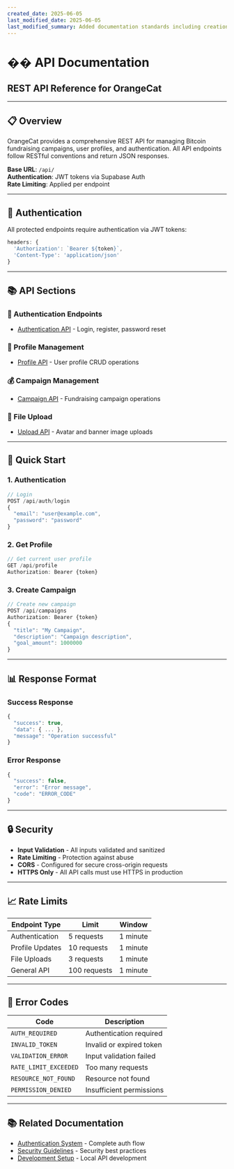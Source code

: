 ```yaml
---
created_date: 2025-06-05
last_modified_date: 2025-06-05
last_modified_summary: Added documentation standards including creation and modification dates
---
```


# �� API Documentation
## REST API Reference for OrangeCat

---

## 📋 Overview

OrangeCat provides a comprehensive REST API for managing Bitcoin fundraising campaigns, user profiles, and authentication. All API endpoints follow RESTful conventions and return JSON responses.

**Base URL**: `/api/`  
**Authentication**: JWT tokens via Supabase Auth  
**Rate Limiting**: Applied per endpoint  

---

## 🔐 Authentication

All protected endpoints require authentication via JWT tokens:

```javascript
headers: {
  'Authorization': `Bearer ${token}`,
  'Content-Type': 'application/json'
}
```

---

## 📚 API Sections

### **🔐 Authentication Endpoints**
- [Authentication API](authentication.md) - Login, register, password reset

### **👤 Profile Management**
- [Profile API](profiles.md) - User profile CRUD operations

### **💰 Campaign Management**
- [Campaign API](campaigns.md) - Fundraising campaign operations

### **📁 File Upload**
- [Upload API](uploads.md) - Avatar and banner image uploads

---

## 🎯 Quick Start

### **1. Authentication**
```javascript
// Login
POST /api/auth/login
{
  "email": "user@example.com",
  "password": "password"
}
```

### **2. Get Profile**
```javascript
// Get current user profile
GET /api/profile
Authorization: Bearer {token}
```

### **3. Create Campaign**
```javascript
// Create new campaign
POST /api/campaigns
Authorization: Bearer {token}
{
  "title": "My Campaign",
  "description": "Campaign description",
  "goal_amount": 1000000
}
```

---

## 📊 Response Format

### **Success Response**
```javascript
{
  "success": true,
  "data": { ... },
  "message": "Operation successful"
}
```

### **Error Response**
```javascript
{
  "success": false,
  "error": "Error message",
  "code": "ERROR_CODE"
}
```

---

## 🔒 Security

- **Input Validation** - All inputs validated and sanitized
- **Rate Limiting** - Protection against abuse
- **CORS** - Configured for secure cross-origin requests
- **HTTPS Only** - All API calls must use HTTPS in production

---

## 📈 Rate Limits

| Endpoint Type | Limit | Window |
|---------------|-------|--------|
| Authentication | 5 requests | 1 minute |
| Profile Updates | 10 requests | 1 minute |
| File Uploads | 3 requests | 1 minute |
| General API | 100 requests | 1 minute |

---

## 🐛 Error Codes

| Code | Description |
|------|-------------|
| `AUTH_REQUIRED` | Authentication required |
| `INVALID_TOKEN` | Invalid or expired token |
| `VALIDATION_ERROR` | Input validation failed |
| `RATE_LIMIT_EXCEEDED` | Too many requests |
| `RESOURCE_NOT_FOUND` | Resource not found |
| `PERMISSION_DENIED` | Insufficient permissions |

---

## 📚 Related Documentation

- [Authentication System](../auth_system.md) - Complete auth flow
- [Security Guidelines](../SECURITY.md) - Security best practices
- [Development Setup](../SETUP.md) - Local API development 